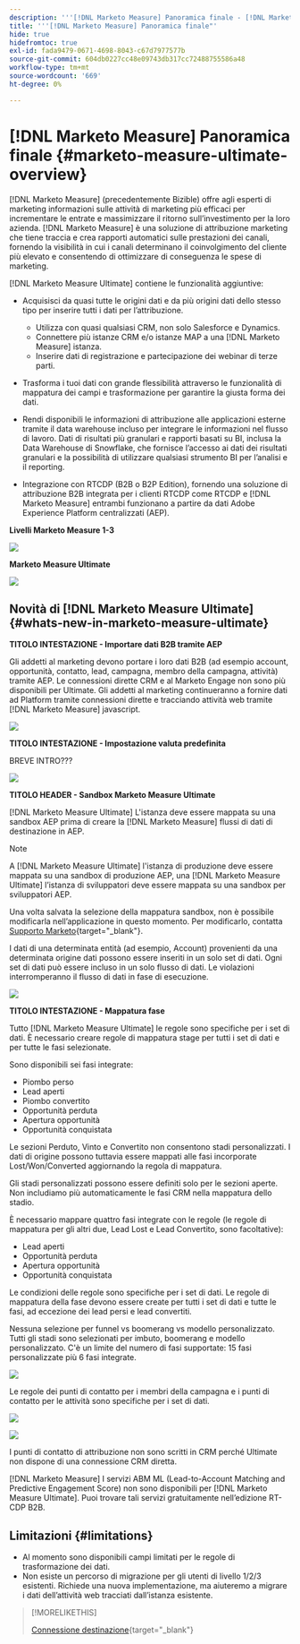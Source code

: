 ```yaml
---
description: '''[!DNL Marketo Measure] Panoramica finale - [!DNL Marketo Measure] - Documentazione del prodotto"'
title: '''[!DNL Marketo Measure] Panoramica finale"'
hide: true
hidefromtoc: true
exl-id: fada9479-0671-4698-8043-c67d7977577b
source-git-commit: 604db0227cc48e09743db317cc72488755586a48
workflow-type: tm+mt
source-wordcount: '669'
ht-degree: 0%

---
```


# [!DNL Marketo Measure] Panoramica finale {#marketo-measure-ultimate-overview}

[!DNL Marketo Measure] (precedentemente Bizible) offre agli esperti di marketing informazioni sulle attività di marketing più efficaci per incrementare le entrate e massimizzare il ritorno sull’investimento per la loro azienda. [!DNL Marketo Measure] è una soluzione di attribuzione marketing che tiene traccia e crea rapporti automatici sulle prestazioni dei canali, fornendo la visibilità in cui i canali determinano il coinvolgimento del cliente più elevato e consentendo di ottimizzare di conseguenza le spese di marketing.

[!DNL Marketo Measure Ultimate] contiene le funzionalità aggiuntive:

* Acquisisci da quasi tutte le origini dati e da più origini dati dello stesso tipo per inserire tutti i dati per l’attribuzione.
   * Utilizza con quasi qualsiasi CRM, non solo Salesforce e Dynamics.
   * Connettere più istanze CRM e/o istanze MAP a una [!DNL Marketo Measure] istanza.
   * Inserire dati di registrazione e partecipazione dei webinar di terze parti.

* Trasforma i tuoi dati con grande flessibilità attraverso le funzionalità di mappatura dei campi e trasformazione per garantire la giusta forma dei dati.

* Rendi disponibili le informazioni di attribuzione alle applicazioni esterne tramite il data warehouse incluso per integrare le informazioni nel flusso di lavoro. Dati di risultati più granulari e rapporti basati su BI, inclusa la Data Warehouse di Snowflake, che fornisce l’accesso ai dati dei risultati granulari e la possibilità di utilizzare qualsiasi strumento BI per l’analisi e il reporting.

* Integrazione con RTCDP (B2B o B2P Edition), fornendo una soluzione di attribuzione B2B integrata per i clienti RTCDP come RTCDP e [!DNL Marketo Measure] entrambi funzionano a partire da dati Adobe Experience Platform centralizzati (AEP).

**Livelli Marketo Measure 1-3**

![](assets/marketo-measure-ultimate-overview-1.png)

**Marketo Measure Ultimate**

![](assets/marketo-measure-ultimate-overview-2.png)

## Novità di [!DNL Marketo Measure Ultimate] {#whats-new-in-marketo-measure-ultimate}

**TITOLO INTESTAZIONE - Importare dati B2B tramite AEP**

Gli addetti al marketing devono portare i loro dati B2B (ad esempio account, opportunità, contatto, lead, campagna, membro della campagna, attività) tramite AEP. Le connessioni dirette CRM e al Marketo Engage non sono più disponibili per Ultimate. Gli addetti al marketing continueranno a fornire dati ad Platform tramite connessioni dirette e tracciando attività web tramite [!DNL Marketo Measure] javascript.

![](assets/marketo-measure-ultimate-overview-3.png)

**TITOLO INTESTAZIONE - Impostazione valuta predefinita**

BREVE INTRO???

![](assets/marketo-measure-ultimate-overview-4.png)

**TITOLO HEADER - Sandbox Marketo Measure Ultimate**

[!DNL Marketo Measure Ultimate] L&#39;istanza deve essere mappata su una sandbox AEP prima di creare la [!DNL Marketo Measure] flussi di dati di destinazione in AEP.

>[!NOTE]
>
>A [!DNL Marketo Measure Ultimate] l&#39;istanza di produzione deve essere mappata su una sandbox di produzione AEP, una [!DNL Marketo Measure Ultimate] l’istanza di sviluppatori deve essere mappata su una sandbox per sviluppatori AEP.

Una volta salvata la selezione della mappatura sandbox, non è possibile modificarla nell’applicazione in questo momento. Per modificarlo, contatta [Supporto Marketo](https://nation.marketo.com/t5/support/ct-p/Support){target="_blank"}.

I dati di una determinata entità (ad esempio, Account) provenienti da una determinata origine dati possono essere inseriti in un solo set di dati. Ogni set di dati può essere incluso in un solo flusso di dati. Le violazioni interromperanno il flusso di dati in fase di esecuzione.

![](assets/marketo-measure-ultimate-overview-5.png)

**TITOLO INTESTAZIONE - Mappatura fase**

Tutto [!DNL Marketo Measure Ultimate] le regole sono specifiche per i set di dati. È necessario creare regole di mappatura stage per tutti i set di dati e per tutte le fasi selezionate.

Sono disponibili sei fasi integrate:

* Piombo perso
* Lead aperti
* Piombo convertito
* Opportunità perduta
* Apertura opportunità
* Opportunità conquistata

Le sezioni Perduto, Vinto e Convertito non consentono stadi personalizzati. I dati di origine possono tuttavia essere mappati alle fasi incorporate Lost/Won/Converted aggiornando la regola di mappatura.

Gli stadi personalizzati possono essere definiti solo per le sezioni aperte.
Non includiamo più automaticamente le fasi CRM nella mappatura dello stadio.

È necessario mappare quattro fasi integrate con le regole (le regole di mappatura per gli altri due, Lead Lost e Lead Convertito, sono facoltative):

* Lead aperti
* Opportunità perduta
* Apertura opportunità
* Opportunità conquistata

Le condizioni delle regole sono specifiche per i set di dati. Le regole di mappatura della fase devono essere create per tutti i set di dati e tutte le fasi, ad eccezione dei lead persi e lead convertiti.

Nessuna selezione per funnel vs boomerang vs modello personalizzato. Tutti gli stadi sono selezionati per imbuto, boomerang e modello personalizzato. C&#39;è un limite del numero di fasi supportate: 15 fasi personalizzate più 6 fasi integrate.

![](assets/marketo-measure-ultimate-overview-6.png)

Le regole dei punti di contatto per i membri della campagna e i punti di contatto per le attività sono specifiche per i set di dati.

![](assets/marketo-measure-ultimate-overview-7.png)

![](assets/marketo-measure-ultimate-overview-8.png)

I punti di contatto di attribuzione non sono scritti in CRM perché Ultimate non dispone di una connessione CRM diretta.

[!DNL Marketo Measure] I servizi ABM ML (Lead-to-Account Matching and Predictive Engagement Score) non sono disponibili per [!DNL Marketo Measure Ultimate]. Puoi trovare tali servizi gratuitamente nell’edizione RT-CDP B2B.

## Limitazioni {#limitations}

* Al momento sono disponibili campi limitati per le regole di trasformazione dei dati.
* Non esiste un percorso di migrazione per gli utenti di livello 1/2/3 esistenti. Richiede una nuova implementazione, ma aiuteremo a migrare i dati dell’attività web tracciati dall’istanza esistente.

>[!MORELIKETHIS]
>
>[Connessione destinazione](/help/marketo-measure-and-marketo/marketo-measure-integrations-with-marketo/set-up-marketo-connection.md){target="_blank"}
